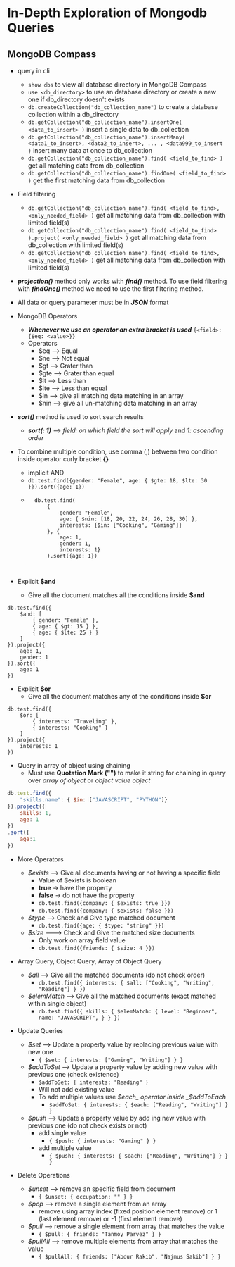 # In-Depth Exploration of Mongodb Queries

## MongoDB Compass
- query in cli
    - ```show dbs``` to view all database directory in MongoDB Compass
    - ```use <db_directory>``` to use an database directory or create a new one if db_directory doesn't exists
    - ```db.createCollection("db_collection_name")``` to create a database collection within a db_directory
    - ```db.getCollection("db_collection_name").insertOne( <data_to_insert> )``` insert a single data to db_collection
    - ```db.getCollection("db_collection_name").insertMany( <data1_to_insert>, <data2_to_insert>, ... , <data999_to_insert )``` insert many data at once to db_collection
    - ```db.getCollection("db_collection_name").find( <field_to_find> )``` get all matching data from db_collection
    - ```db.getCollection("db_collection_name").findOne( <field_to_find> )``` get the first matching data from db_collection

- Field filtering
    - ```db.getCollection("db_collection_name").find( <field_to_find>, <only_needed_field> )``` get all matching data from db_collection with limited field(s)
    - ```db.getCollection("db_collection_name").find( <field_to_find> ).project( <only_needed_field> )``` get all matching data from db_collection with limited field(s)
    - ```db.getCollection("db_collection_name").find( <field_to_find>, <only_needed_field> )``` get all matching data from db_collection with limited field(s)

- **_projection()_** method only works with **_find()_** method. To use field filtering with **_findOne()_** method we need to use the first filtering method.

- All data or query parameter must be in **_JSON_** format

- MongoDB Operators
    - **_Whenever we use an operator an extra bracket is used_** ```{<field>: {$eq: <value>}}```
    - Operators
        - $eq --> Equal
        - $ne --> Not equal
        - $gt --> Grater than
        - $gte --> Grater than equal
        - $lt --> Less than
        - $lte --> Less than equal
        - $in --> give all matching data matching in an array
        - $nin --> give all un-matching data matching in an array

- **_sort()_** method is used to sort search results
    - **_sort(<field>: 1)_** --> _field: on which field the sort will apply_ and _1: ascending order_

- To combine multiple condition, use comma (,) between two condition inside operator curly bracket **{}**
    - implicit AND
    - ```db.test.find({gender: "Female", age: { $gte: 18, $lte: 30 }}).sort({age: 1})```
    - ```tsx
        db.test.find(
            {
                gender: "Female",
                age: { $nin: [18, 20, 22, 24, 26, 28, 30] },
                interests: {$in: ["Cooking", "Gaming"]}
            }, {
                age: 1,
                gender: 1,
                interests: 1}
            ).sort({age: 1})
    ```


- Explicit **$and**
    - Give all the document matches all the conditions inside **$and** 
```tsx
db.test.find({
    $and: [
        { gender: "Female" },
        { age: { $gt: 15 } },
        { age: { $lte: 25 } }
    ]
}).project({
    age: 1,
    gender: 1
}).sort({
    age: 1
})
```


- Explicit **$or**
    - Give all the document matches any of the conditions inside **$or** 
```tsx
db.test.find({
    $or: [
        { interests: "Traveling" },
        { interests: "Cooking" }
    ]
}).project({
    interests: 1
})
```


- Query in array of object using chaining
    - Must use **Quotation Mark ("")** to make it string for chaining in query over _array of object_ or _object value object_
```jsx
db.test.find({
    "skills.name": { $in: ["JAVASCRIPT", "PYTHON"]}
}).project({
    skills: 1,
    age: 1
})
.sort({
    age:1
})
```


- More Operators
    - _$exists_ --> Give all documents having or not having a specific field
        - Value of $exists is boolean
        - **true** -> have the property
        - **false** -> do not have the property
        - ```db.test.find({company: { $exists: true }})```
        - ```db.test.find({company: { $exists: false }})```
    - _$type_ --> Check and Give type matched document
        - ```db.test.find({age: { $type: "string" }})```
    - _$size_ ---> Check and Give the matched size documents
        - Only work on array field value
        - ```db.test.find({friends: { $size: 4 }})```


- Array Query, Object Query, Array of Object Query
    - _$all_ --> Give all the matched documents (do not check order)
        - ```db.test.find({ interests: { $all: ["Cooking", "Writing", "Reading"] } })```
    - _$elemMatch_ --> Give all the matched documents (exact matched within single object)
        - ```db.test.find({ skills: { $elemMatch: { level: "Beginner", name: "JAVASCRIPT", } } })```


- Update Queries
    - _$set_ --> Update a property value by replacing previous value with new one
        - ```{ $set: { interests: ["Gaming", "Writing"] } }```
    - _$addToSet_ --> Update a property value by adding new value with previous one (check existence)
        - ```$addToSet: { interests: "Reading" }```
        - Will not add existing value
        - To add multiple values use _$each_ operator inside _$addToEach_
            - ```$addToSet: { interests: { $each: ["Reading", "Writing"] } }```
    - _$push_ --> Update a property value by add ing new value with previous one (do not check exists or not)
        - add single value
            - ```{ $push: { interests: "Gaming" } }```
        - add multiple value
            - ```{ $push: { interests: { $each: ["Reading", "Writing"] } } }```

- Delete Operations
    - _$unset_ --> remove an specific field from document
        - ```{ $unset: { occupation: "" } }```
    - _$pop_ --> remove a single element from an array
        - remove using array index (fixed position element remove) or 1 (last element remove) or -1 (first element remove)
    - _$pull_ --> remove a single element from array that matches the value
        - ```{ $pull: { friends: "Tanmoy Parvez" } }```
    - _$pullAll_ --> remove multiple elements from array that matches the value
        - ```{ $pullAll: { friends: ["Abdur Rakib", "Najmus Sakib"] } }```